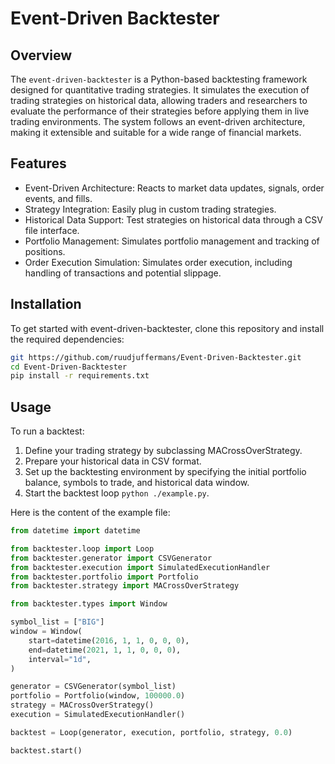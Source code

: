 # Event-Driven Backtester

## Overview
The `event-driven-backtester` is a Python-based backtesting framework designed for quantitative trading strategies. It simulates the execution of trading strategies on historical data, allowing traders and researchers to evaluate the performance of their strategies before applying them in live trading environments. The system follows an event-driven architecture, making it extensible and suitable for a wide range of financial markets.

## Features
- Event-Driven Architecture: Reacts to market data updates, signals, order events, and fills.
- Strategy Integration: Easily plug in custom trading strategies.
- Historical Data Support: Test strategies on historical data through a CSV file interface.
- Portfolio Management: Simulates portfolio management and tracking of positions.
- Order Execution Simulation: Simulates order execution, including handling of transactions and potential slippage.

## Installation
To get started with event-driven-backtester, clone this repository and install the required dependencies:
```bash
git https://github.com/ruudjuffermans/Event-Driven-Backtester.git
cd Event-Driven-Backtester
pip install -r requirements.txt
```

## Usage
To run a backtest:
1. Define your trading strategy by subclassing MACrossOverStrategy.
2. Prepare your historical data in CSV format.
3. Set up the backtesting environment by specifying the initial portfolio balance, symbols to trade, and historical data window.
4. Start the backtest loop `python ./example.py`.

Here is the content of the example file:
```python
from datetime import datetime

from backtester.loop import Loop
from backtester.generator import CSVGenerator
from backtester.execution import SimulatedExecutionHandler
from backtester.portfolio import Portfolio
from backtester.strategy import MACrossOverStrategy

from backtester.types import Window

symbol_list = ["BIG"]
window = Window(
    start=datetime(2016, 1, 1, 0, 0, 0),
    end=datetime(2021, 1, 1, 0, 0, 0),
    interval="1d",
)

generator = CSVGenerator(symbol_list)
portfolio = Portfolio(window, 100000.0)
strategy = MACrossOverStrategy()
execution = SimulatedExecutionHandler()

backtest = Loop(generator, execution, portfolio, strategy, 0.0)

backtest.start()
```